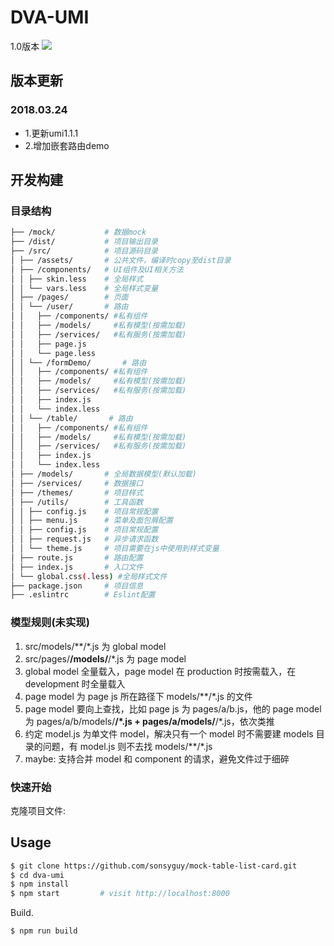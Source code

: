 # DVA-UMI
1.0版本
<img src="./src/assets/a.png"/>
## 版本更新
### 2018.03.24
- 1.更新umi1.1.1
- 2.增加嵌套路由demo
## 开发构建

### 目录结构

```bash
├── /mock/           # 数据mock
├── /dist/           # 项目输出目录
├── /src/            # 项目源码目录
│ ├── /assets/       # 公共文件，编译时copy至dist目录
│ ├── /components/   # UI组件及UI相关方法
│ │ ├── skin.less    # 全局样式
│ │ └── vars.less    # 全局样式变量
│ ├── /pages/        # 页面
│ │ └── /user/       # 路由
│ │   ├── /components/ #私有组件     
│ │   ├── /models/     #私有模型(按需加载) 
│ │   ├── /services/   #私有服务(按需加载)   
│ │   ├── page.js       
│ │   └── page.less 
│ │ └── /formDemo/       # 路由
│ │   ├── /components/ #私有组件     
│ │   ├── /models/     #私有模型(按需加载) 
│ │   ├── /services/   #私有服务(按需加载)   
│ │   ├── index.js       
│ │   └── index.less
│ │ └── /table/       # 路由
│ │   ├── /components/ #私有组件     
│ │   ├── /models/     #私有模型(按需加载) 
│ │   ├── /services/   #私有服务(按需加载)   
│ │   ├── index.js       
│ │   └── index.less    
│ ├── /models/       # 全局数据模型(默认加载)
│ ├── /services/     # 数据接口
│ ├── /themes/       # 项目样式
│ ├── /utils/        # 工具函数
│ │ ├── config.js    # 项目常规配置
│ │ ├── menu.js      # 菜单及面包屑配置
│ │ ├── config.js    # 项目常规配置
│ │ ├── request.js   # 异步请求函数
│ │ └── theme.js     # 项目需要在js中使用到样式变量
│ ├── route.js       # 路由配置
│ ├── index.js       # 入口文件
│ └── global.css(.less) #全局样式文件     
├── package.json     # 项目信息
├── .eslintrc        # Eslint配置
```
### 模型规则(未实现)
1. src/models/**/*.js 为 global model
2. src/pages/**/models/**/*.js 为 page model
3. global model 全量载入，page model 在 production 时按需载入，在 development 时全量载入
4. page model 为 page js 所在路径下 models/**/*.js 的文件
5. page model 要向上查找，比如 page js 为 pages/a/b.js，他的 page model 为 pages/a/b/models/**/*.js + pages/a/models/**/*.js，依次类推
6. 约定 model.js 为单文件 model，解决只有一个 model 时不需要建 models 目录的问题，有 model.js 则不去找 models/**/*.js
7. maybe: 支持合并 model 和 component 的请求，避免文件过于细碎
### 快速开始

克隆项目文件:

## Usage

```bash
$ git clone https://github.com/sonsyguy/mock-table-list-card.git
$ cd dva-umi
$ npm install
$ npm start         # visit http://localhost:8000
```

Build.

```bash
$ npm run build
```